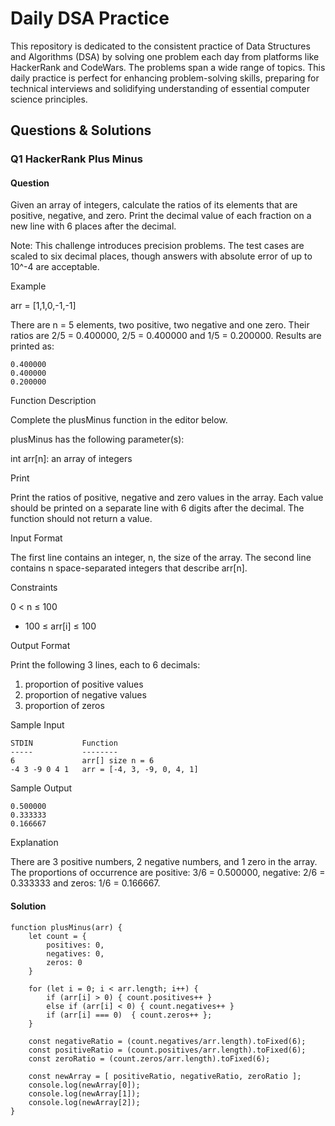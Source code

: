# Daily DSA Practice

This repository is dedicated to the consistent practice of Data Structures and Algorithms (DSA) by solving one problem each day from platforms like HackerRank and CodeWars. The problems span a wide range of topics. This daily practice is perfect for enhancing problem-solving skills, preparing for technical interviews and solidifying understanding of essential computer science principles.

## Questions & Solutions

### Q1 HackerRank Plus Minus

#### Question

Given an array of integers, calculate the ratios of its elements that are positive, negative, and zero. Print the decimal value of each fraction on a new line with 6 places after the decimal.

Note: This challenge introduces precision problems. The test cases are scaled to six decimal places, though answers with absolute error of up to 10^-4 are acceptable.

Example

arr = [1,1,0,-1,-1]

There are n = 5 elements, two positive, two negative and one zero. Their ratios are 2/5 = 0.400000, 2/5 = 0.400000 and 1/5 = 0.200000. Results are printed as:

```
0.400000
0.400000
0.200000
```

Function Description

Complete the plusMinus function in the editor below.

plusMinus has the following parameter(s):

int arr[n]: an array of integers

Print

Print the ratios of positive, negative and zero values in the array. Each value should be printed on a separate line with 6 digits after the decimal. The function should not return a value.

Input Format

The first line contains an integer, n, the size of the array.
The second line contains n space-separated integers that describe arr[n].

Constraints

0 < n ≤ 100

- 100 ≤ arr[i] ≤ 100

Output Format

Print the following 3 lines, each to 6 decimals:

1. proportion of positive values
2. proportion of negative values
3. proportion of zeros

Sample Input

```
STDIN           Function
-----           --------
6               arr[] size n = 6
-4 3 -9 0 4 1   arr = [-4, 3, -9, 0, 4, 1]
```

Sample Output

```
0.500000
0.333333
0.166667
```

Explanation

There are 3 positive numbers, 2 negative numbers, and 1 zero in the array.
The proportions of occurrence are positive: 3/6 = 0.500000, negative: 2/6 = 0.333333 and zeros: 1/6 = 0.166667.

#### Solution

```
function plusMinus(arr) {
    let count = {
        positives: 0,
        negatives: 0,
        zeros: 0
    }

    for (let i = 0; i < arr.length; i++) {
        if (arr[i] > 0) { count.positives++ }
        else if (arr[i] < 0) { count.negatives++ }
        if (arr[i] === 0)  { count.zeros++ };
    }

    const negativeRatio = (count.negatives/arr.length).toFixed(6);
    const positiveRatio = (count.positives/arr.length).toFixed(6);
    const zeroRatio = (count.zeros/arr.length).toFixed(6);

    const newArray = [ positiveRatio, negativeRatio, zeroRatio ];
    console.log(newArray[0]);
    console.log(newArray[1]);
    console.log(newArray[2]);
}
```
